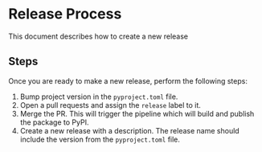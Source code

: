 # Release Process
This document describes how to create a new release

## Steps
Once you are ready to make a new release, perform the following steps:
1. Bump project version in the `pyproject.toml` file.
2. Open a pull requests and assign the `release` label to it.
3. Merge the PR. This will trigger the pipeline which will build and publish the package to PyPI.
4. Create a new release with a description. The release name should include the version from the `pyproject.toml` file.
